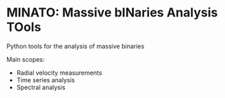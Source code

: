 # MINATO: Massive bINaries Analysis TOols
Python tools for the analysis of massive binaries

Main scopes:
- Radial velocity measurements
- Time series analysis
- Spectral analysis
